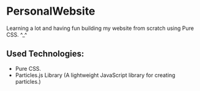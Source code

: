 # PersonalWebsite
Learning a lot and having fun building my website from scratch using Pure CSS. ^_^

## Used Technologies:
* Pure CSS.
* Particles.js Library
(A lightweight JavaScript library for creating particles.)

